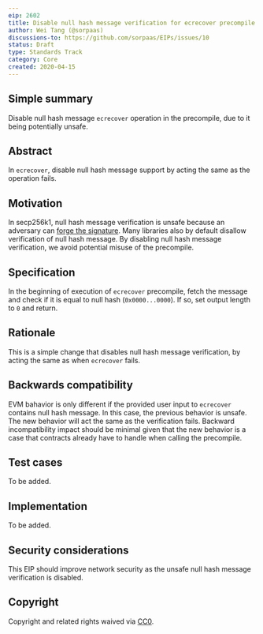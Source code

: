 ```yaml
---
eip: 2602
title: Disable null hash message verification for ecrecover precompile
author: Wei Tang (@sorpaas)
discussions-to: https://github.com/sorpaas/EIPs/issues/10
status: Draft
type: Standards Track
category: Core 
created: 2020-04-15
---
```


## Simple summary

Disable null hash message `ecrecover` operation in the precompile, due to it being potentially unsafe.

## Abstract

In `ecrecover`, disable null hash message support by acting the same as the operation fails.

## Motivation

In secp256k1, null hash message verification is unsafe because an adversary can [forge the signature](https://crypto.stackexchange.com/questions/50279/how-should-ecdsa-handle-the-null-hash/50290#50290). Many libraries also by default disallow verification of null hash message. By disabling null hash message verification, we avoid potential misuse of the precompile.

## Specification

In the beginning of execution of `ecrecover` precompile, fetch the message and check if it is equal to null hash (`0x0000...0000`). If so, set output length to `0` and return.

## Rationale

This is a simple change that disables null hash message verification, by acting the same as when `ecrecover` fails.

## Backwards compatibility

EVM bahavior is only different if the provided user input to `ecrecover` contains null hash message. In this case, the previous behavior is unsafe. The new behavior will act the same as the verification fails. Backward incompatibility impact should be minimal given that the new behavior is a case that contracts already have to handle when calling the precompile.

## Test cases

To be added.

## Implementation

To be added.

## Security considerations

This EIP should improve network security as the unsafe null hash message verification is disabled.

## Copyright

Copyright and related rights waived via [CC0](https://creativecommons.org/publicdomain/zero/1.0/).

